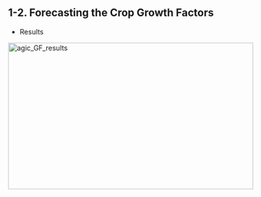 ## 1-2. Forecasting the Crop Growth Factors

- Results

<img src="/home/jy/images/agic_GF.png" width="500px" height="300px" title="agic_GF_results"/>